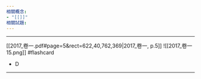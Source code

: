 ```yaml
---
相關概念: 
- "[[]]"
相關試題:
---
```


---



[[2017_卷一.pdf#page=5&rect=622,40,762,369|2017_卷一, p.5]] 
![[2017_卷一 15.png]] #flashcard 
* D
---
<!--ID: 1730855063021-->
